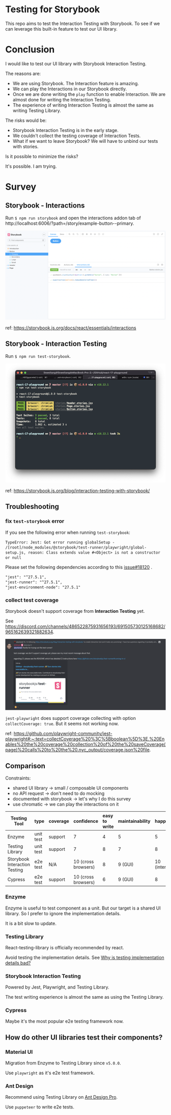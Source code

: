 # Testing for Storybook

This repo aims to test the Interaction Testing with Storybook. To see if we can leverage this built-in feature to test our UI library.

# Conclusion

I would like to test our UI library with Storybook Interaction Testing.

The reasons are:

- We are using Storybook. The Interaction feature is amazing.
- We can play the Interactions in our Storybook directly.
- Once we are done writing the `play` function to enable Interaction. We are almost done for writing the Interaction Testing.
- The experience of writing Interaction Testing is almost the same as writing Testing Library.

The risks would be:

- Storybook Interaction Testing is in the early stage.
- We couldn't collect the testing coverage of Interaction Tests.
- What if we want to leave Storybook? We will have to unbind our tests with stories.

Is it possible to minimize the risks?

It's possible. I am trying.

# Survey

## Storybook - Interactions

Run `$ npm run storybook` and open the interactions addon tab of http://localhost:6006/?path=/story/example-button--primary.

![interactions](./images/interactions.png)

ref: https://storybook.js.org/docs/react/essentials/interactions

## Storybook - Interaction Testing

Run `$ npm run test-storybook`.

![testing](./images/testing.png)

ref: https://storybook.js.org/blog/interaction-testing-with-storybook/

## Troubleshooting

### fix `test-storybook` error

If you see the following error when running `test-storybook`:

```
TypeError: Jest: Got error running globalSetup - /[root]/node_modules/@storybook/test-runner/playwright/global-setup.js, reason: Class extends value #<Object> is not a constructor or null
```

Please set the following dependencies according to this [issue#18120](https://github.com/storybookjs/storybook/issues/18120) .

```
"jest": "^27.5.1",
"jest-runner": "^27.5.1",
"jest-environment-node": "27.5.1"
```

### collect test coverage

Storybook doesn't support coverage from **Interaction Testing** yet.

See https://discord.com/channels/486522875931656193/691505730125168682/965162639321882634.

![coverage](./images/discord-coverage.png)

`jest-playwright` does support coverage collecting with option `collectCoverage: true`. But it seems not working now.

ref: https://github.com/playwright-community/jest-playwright#:~:text=collectCoverage%20%3C%5Bboolean%5D%3E.%20Enables%20the%20coverage%20collection%20of%20the%20saveCoverage(page)%20calls%20to%20the%20.nyc_output/coverage.json%20file.

## Comparison

Constraints:

- shared UI library -> small / composable UI components
- no API request -> don't need to do mocking
- documented with storybook -> let's why I do this survey
- use chromatic -> we can play the interactions on it

| Testing Tool                  | type      | coverage | confidence          | easy to write | maintainability | happiness         |
| ----------------------------- | :-------- | :------- | :------------------ | :------------ | :-------------- | :---------------- |
| Enzyme                        | unit test | support  | 7                   | 4             | 5               | 5                 |
| Testing Library               | unit test | support  | 7                   | 8             | 7               | 8                 |
| Storybook Interaction Testing | e2e test  | N/A      | 10 (cross browsers) | 8             | 9 (GUI)         | 10 (interactions) |
| Cypress                       | e2e test  | support  | 10 (cross browsers) | 6             | 9 (GUI)         | 8                 |

### Enzyme

Enzyme is useful to test component as a unit. But our target is a shared UI library. So I prefer to ignore the implementation details.

It is a bit slow to update.

### Testing Library

React-testing-library is officially recommended by react.

Avoid testing the implementation details. See [Why is testing implementation details bad?](https://kentcdodds.com/blog/testing-implementation-details#why-is-testing-implementation-detailsbad)

### Storybook Interaction Testing

Powered by Jest, Playwright, and Testing Library.

The test writing experience is almost the same as using the Testing Library.

### Cypress

Maybe it's the most popular e2e testing framework now.

## How do other UI libraries test their components?

### Material UI

Migration from Enzyme to Testing Library since `v5.0.0`.

Use `playwright` as it's e2e test framework.

### Ant Design

Recommend using Testing Library on [Ant Design Pro](https://pro.ant.design/docs/test/).

Use `puppeteer` to write e2e tests.
